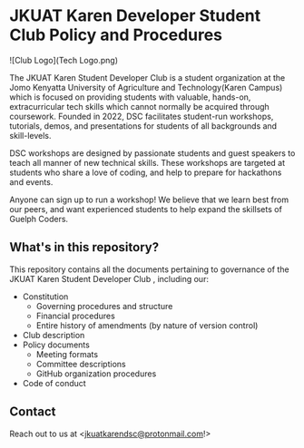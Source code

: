 # JKUAT Karen Developer Student Club Policy and Procedures

![Club Logo](Tech Logo.png)

The JKUAT Karen Student Developer Club is a student organization at the Jomo Kenyatta University of Agriculture and Technology(Karen Campus) which is focused on providing students with valuable, hands-on, extracurricular tech skills which cannot normally be acquired through coursework.
Founded in 2022, DSC facilitates student-run workshops, tutorials, demos, and presentations for students of all backgrounds and skill-levels.

DSC workshops are designed by passionate students and guest speakers to teach all manner of new technical skills.
These workshops are targeted at students who share a love of coding, and help to prepare for hackathons and events.

Anyone can sign up to run a workshop!
We believe that we learn best from our peers, and want experienced students to help expand the skillsets of Guelph Coders.

## What's in this repository?

This repository contains all the documents pertaining to governance of the JKUAT Karen Student Developer Club , including our:

- Constitution
  + Governing procedures and structure
  + Financial procedures
  + Entire history of amendments (by nature of version control)
- Club description
- Policy documents
  + Meeting formats
  + Committee descriptions
  + GitHub organization procedures
- Code of conduct

## Contact

Reach out to us at <jkuatkarendsc@protonmail.com!>
